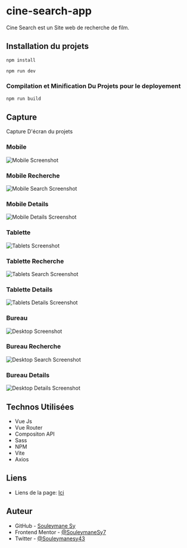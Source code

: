 # cine-search-app

Cine Search est un Site web de recherche de film.

## Installation du projets

```sh
npm install

npm run dev
```

### Compilation et Minification Du Projets pour le deployement

```sh
npm run build
```

## Capture

Capture D'écran du projets

### Mobile

![Mobile Screenshot](./preview/Mobile.png)

### Mobile Recherche

![Mobile Search Screenshot](./preview/Mobile-Search.png)

### Mobile Details

![Mobile Details Screenshot](./preview/Mobile-Details.png)

### Tablette

![Tablets Screenshot](./preview/Tablets.png)

### Tablette Recherche

![Tablets Search Screenshot](./preview/Tablets-Search.png)

### Tablette Details

![Tablets Details Screenshot](./preview/Tablets-Details.png)

### Bureau

![Desktop Screenshot](./preview/Desktop.png)

### Bureau Recherche

![Desktop Search Screenshot](./preview/Desktop-search.png)

### Bureau Details

![Desktop Details Screenshot](./preview/Desktop-Details.png)

## Technos Utilisées

- Vue Js
- Vue Router
- Compositon API
- Sass
- NPM
- Vite
- Axios

## Liens

- Liens de la page: [Ici](https://cine-search-app.vercel.app/)

## Auteur

- GitHub - [Souleymane Sy](https://github.com/SouleymaneSy7)
- Frontend Mentor - [@SouleymaneSy7](https://www.frontendmentor.io/profile/SouleymaneSy7)
- Twitter - [@Souleymanesy43](https://twitter.com/Souleymanesy43)
